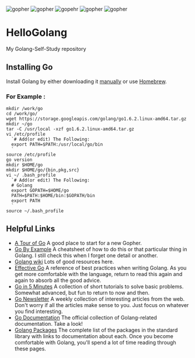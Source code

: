 ![gopher](https://golang.org/doc/gopher/project.png)
![gopher](https://golang.org/doc/gopher/pkg.png)
![gopehr](https://golang.org/doc/gopher/run.png)
![gopher](https://golang.org/doc/gopher/ref.png)
![gopher](https://golang.org/doc/gopher/talks.png)


# HelloGolang
My Golang-Self-Study repository

## Installing Go

Install Golang by either downloading it [manually](https://golang.org/dl/) or use [Homebrew](http://brew.sh/).

### For Example :

```
mkdir /work/go
cd /work/go/
wget https://storage.googleapis.com/golang/go1.6.2.linux-amd64.tar.gz
mkdir ~/go
tar -C /usr/local -xzf go1.6.2.linux-amd64.tar.gz
vi /etc/profile
  `# Add(or edit) The Following:
  export PATH=$PATH:/usr/local/go/bin
  `
source /etc/profile
go version
mkdir $HOME/go
mkdir $HOME/go/{bin,pkg,src}
vi ~/ .bash_profile
  `# Add(or edit) The Following:
  # Golang
  export GOPATH=$HOME/go
  PATH=$PATH:$HOME/bin:$GOPATH/bin
  export PATH
  `
source ~/.bash_profile
```



## Helpful Links

- [A Tour of Go](https://tour.golang.org/list)
  A good place to start for a new Gopher.
- [Go By Example](https://gobyexample.com)
  A cheatsheet of how to do this or that particular thing in Golang. I still check this when I forget one detail or another.
- [Golang wiki](https://github.com/golang/go/wiki) Lots of good resources here.
- [Effective Go](https://golang.org/doc/effective_go.html)
  A reference of best practices when writing Golang. As you get more comfortable with the language, return to read this again and again to absorb all the good advice.
- [Go in 5 Minutes](https://github.com/arschles/go-in-5-minutes)
  A collection of short tutorials to solve basic problems. Somewhat advanced, but fun to return to now and then.
- [Go Newsletter](http://golangweekly.com)
  A weekly collection of interesting articles from the web. Don't worry if all the articles make sense to you. Just focus on whatever you find interesting.
- [Go Documentation](https://golang.org/doc/)
  The official collection of Golang-related documentation. Take a look!
- [Golang Packages](https://golang.org/pkg/)
  The complete list of the packages in the standard library with links to documentation about each. Once you become comfortable with Golang, you'll spend a lot of time reading through these pages.

